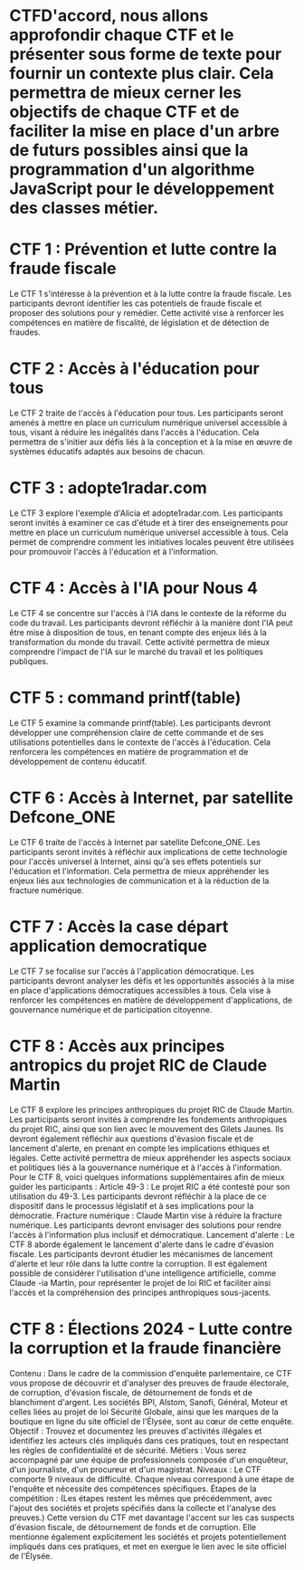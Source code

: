 # CTFD'accord, nous allons approfondir chaque CTF et le présenter sous forme de texte pour fournir un contexte plus clair. Cela permettra de mieux cerner les objectifs de chaque CTF et de faciliter la mise en place d'un arbre de futurs possibles ainsi que la programmation d'un algorithme JavaScript pour le développement des classes métier.


# CTF 1 : Prévention et lutte contre la fraude fiscale
Le CTF 1 s'intéresse à la prévention et à la lutte contre la fraude fiscale. Les participants devront identifier les cas potentiels de fraude fiscale et proposer des solutions pour y remédier. Cette activité vise à renforcer les compétences en matière de fiscalité, de législation et de détection de fraudes.
# CTF 2 : Accès à l'éducation pour tous
Le CTF 2 traite de l'accès à l'éducation pour tous. Les participants seront amenés à mettre en place un curriculum numérique universel accessible à tous, visant à réduire les inégalités dans l'accès à l'éducation. Cela permettra de s'initier aux défis liés à la conception et à la mise en œuvre de systèmes éducatifs adaptés aux besoins de chacun.
# CTF 3 : adopte1radar.com
Le CTF 3 explore l'exemple d'Alicia et adopte1radar.com. Les participants seront invités à examiner ce cas d'étude et à tirer des enseignements pour mettre en place un curriculum numérique universel accessible à tous. Cela permet de comprendre comment les initiatives locales peuvent être utilisées pour promouvoir l'accès à l'éducation et à l'information.
# CTF 4 : Accès à l'IA pour Nous 4
Le CTF 4 se concentre sur l'accès à l'IA dans le contexte de la réforme du code du travail. Les participants devront réfléchir à la manière dont l'IA peut être mise à disposition de tous, en tenant compte des enjeux liés à la transformation du monde du travail. Cette activité permettra de mieux comprendre l'impact de l'IA sur le marché du travail et les politiques publiques.
# CTF 5 : command printf(table<th/>)
Le CTF 5 examine la commande printf(table<th/>). Les participants devront développer une compréhension claire de cette commande et de ses utilisations potentielles dans le contexte de l'accès à l'éducation. Cela renforcera les compétences en matière de programmation et de développement de contenu éducatif.
# CTF 6 : Accès à Internet, par satellite Defcone_ONE
Le CTF 6 traite de l'accès à Internet par satellite Defcone\_ONE. Les participants seront invités à réfléchir aux implications de cette technologie pour l'accès universel à Internet, ainsi qu'à ses effets potentiels sur l'éducation et l'information. Cela permettra de mieux appréhender les enjeux liés aux technologies de communication et à la réduction de la fracture numérique.
# CTF 7 : Accès la case départ application democratique
Le CTF 7 se focalise sur l'accès à l'application démocratique. Les participants devront analyser les défis et les opportunités associés à la mise en place d'applications démocratiques accessibles à tous. Cela vise à renforcer les compétences en matière de développement d'applications, de gouvernance numérique et de participation citoyenne.
# CTF 8 : Accès aux principes antropics du projet RIC de Claude Martin
Le CTF 8 explore les principes anthropiques du projet RIC de Claude Martin. Les participants seront invités à comprendre les fondements anthropiques du projet RIC, ainsi que son lien avec le mouvement des Gilets Jaunes. Ils devront également réfléchir aux questions d'évasion fiscale et de lancement d'alerte, en prenant en compte les implications éthiques et légales. Cette activité permettra de mieux appréhender les aspects sociaux et politiques liés à la gouvernance numérique et à l'accès à l'information.
Pour le CTF 8, voici quelques informations supplémentaires afin de mieux guider les participants :
Article 49-3 : Le projet RIC a été contesté pour son utilisation du 49-3. Les participants devront réfléchir à la place de ce dispositif dans le processus législatif et à ses implications pour la démocratie.
Fracture numérique : Claude Martin vise à réduire la fracture numérique. Les participants devront envisager des solutions pour rendre l'accès à l'information plus inclusif et démocratique.
Lancement d'alerte : Le CTF 8 aborde également le lancement d'alerte dans le cadre d'évasion fiscale. Les participants devront étudier les mécanismes de lancement d'alerte et leur rôle dans la lutte contre la corruption.
Il est également possible de considérer l'utilisation d'une intelligence artificielle, comme Claude -ia Martin, pour représenter le projet de loi RIC et faciliter ainsi l'accès et la compréhension des principes anthropiques sous-jacents.

# CTF 8 : Élections 2024 - Lutte contre la corruption et la fraude financière
Contenu : Dans le cadre de la commission d'enquête parlementaire, ce CTF vous propose de découvrir et d'analyser des preuves de fraude électorale, de corruption, d'évasion fiscale, de détournement de fonds et de blanchiment d'argent. Les sociétés BPI, Alstom, Sanofi, Général, Moteur et celles liées au projet de loi Sécurité Globale, ainsi que les marques de la boutique en ligne du site officiel de l'Élysée, sont au cœur de cette enquête.
Objectif : Trouvez et documentez les preuves d'activités illégales et identifiez les acteurs clés impliqués dans ces pratiques, tout en respectant les règles de confidentialité et de sécurité.
Métiers : Vous serez accompagné par une équipe de professionnels composée d'un enquêteur, d'un journaliste, d'un procureur et d'un magistrat.
Niveaux : Le CTF comporte 9 niveaux de difficulté. Chaque niveau correspond à une étape de l'enquête et nécessite des compétences spécifiques.
Étapes de la compétition : (Les étapes restent les mêmes que précédemment, avec l'ajout des sociétés et projets spécifiés dans la collecte et l'analyse des preuves.)
Cette version du CTF met davantage l'accent sur les cas suspects d'évasion fiscale, de détournement de fonds et de corruption. Elle mentionne également explicitement les sociétés et projets potentiellement impliqués dans ces pratiques, et met en exergue le lien avec le site officiel de l'Élysée.
